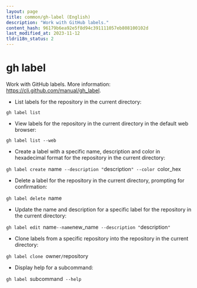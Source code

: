 ```yaml
---
layout: page
title: common/gh-label (English)
description: "Work with GitHub labels."
content_hash: 96179b6ea92e5f8d94c391111057eb808100102d
last_modified_at: 2023-11-12
tldri18n_status: 2
---
```

# gh label

Work with GitHub labels.
More information: <https://cli.github.com/manual/gh_label>.

- List labels for the repository in the current directory:

`gh label list`

- View labels for the repository in the current directory in the default web browser:

`gh label list --web`

- Create a label with a specific name, description and color in hexadecimal format for the repository in the current directory:

`gh label create `<span class="tldr-var badge badge-pill bg-dark-lm bg-white-dm text-white-lm text-dark-dm font-weight-bold">name</span>` --description "`<span class="tldr-var badge badge-pill bg-dark-lm bg-white-dm text-white-lm text-dark-dm font-weight-bold">description</span>`" --color `<span class="tldr-var badge badge-pill bg-dark-lm bg-white-dm text-white-lm text-dark-dm font-weight-bold">color_hex</span>

- Delete a label for the repository in the current directory, prompting for confirmation:

`gh label delete `<span class="tldr-var badge badge-pill bg-dark-lm bg-white-dm text-white-lm text-dark-dm font-weight-bold">name</span>

- Update the name and description for a specific label for the repository in the current directory:

`gh label edit `<span class="tldr-var badge badge-pill bg-dark-lm bg-white-dm text-white-lm text-dark-dm font-weight-bold">name</span>` --name `<span class="tldr-var badge badge-pill bg-dark-lm bg-white-dm text-white-lm text-dark-dm font-weight-bold">new_name</span>` --description "`<span class="tldr-var badge badge-pill bg-dark-lm bg-white-dm text-white-lm text-dark-dm font-weight-bold">description</span>`"`

- Clone labels from a specific repository into the repository in the current directory:

`gh label clone `<span class="tldr-var badge badge-pill bg-dark-lm bg-white-dm text-white-lm text-dark-dm font-weight-bold">owner</span>`/`<span class="tldr-var badge badge-pill bg-dark-lm bg-white-dm text-white-lm text-dark-dm font-weight-bold">repository</span>

- Display help for a subcommand:

`gh label `<span class="tldr-var badge badge-pill bg-dark-lm bg-white-dm text-white-lm text-dark-dm font-weight-bold">subcommand</span>` --help`
